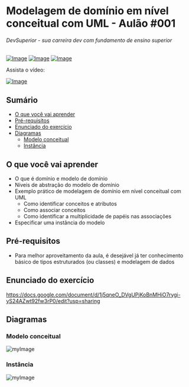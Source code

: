 # Modelagem de domínio em nível conceitual com UML - Aulão #001
###### DevSuperior - sua carreira dev com fundamento de ensino superior

[![Image](https://s3-sa-east-1.amazonaws.com/educandoweb.com.br/img/devsuperior/bt-youtube.png "DevSuperior no Youtube")](https://www.youtube.com/channel/UC3twHmWQwtqEO7u-gB_2f7g) [![Image](https://s3-sa-east-1.amazonaws.com/educandoweb.com.br/img/devsuperior/bt-facebook.png "DevSuperior no Facebook")](https://www.youtube.com/channel/UC3twHmWQwtqEO7u-gB_2f7g) [![Image](https://s3-sa-east-1.amazonaws.com/educandoweb.com.br/img/devsuperior/bt-instagram.png "DevSuperior no Instagram")](https://www.youtube.com/channel/UC3twHmWQwtqEO7u-gB_2f7g)

Assista o vídeo:

[![Image](https://img.youtube.com/vi/-X9aL2rqKhM/mqdefault.jpg "Vídeo no Youtube")](https://www.youtube.com/watch?v=-X9aL2rqKhM)

## Sumário
- [O que você vai aprender](#O-que-você-vai-aprender)
- [Pré-requisitos](#Pré-requisitos)
- [Enunciado do exercício](#Enunciado-do-exercício)
- [Diagramas](#Diagramas)
  - [Modelo conceitual](#Modelo-conceitual)
  - [Instância](#Instância)

## O que você vai aprender
- O que é domínio e modelo de domínio
- Níveis de abstração do modelo de domínio
- Exemplo prático de modelagem de domínio em nível conceitual com UML
  - Como identificar conceitos e atributos
  - Como associar conceitos
  - Como identificar a multiplicidade de papéis nas associações
- Especificar uma instância do modelo

## Pré-requisitos

- Para melhor aproveitamento da aula, é desejável já ter conhecimento básico de tipos estruturados (ou classes) e modelagem de dados

## Enunciado do exercício

https://docs.google.com/document/d/1j5qneO_DVgUPjKoBnMHiO7rygi-yS24AZwt92fw3rP0/edit?usp=sharing

## Diagramas

### Modelo conceitual

![myImage](https://github.com/devsuperior/aulao001/raw/master/modelo-conceitual.png)

### Instância

![myImage](https://github.com/devsuperior/aulao001/raw/master/instancia.png)
